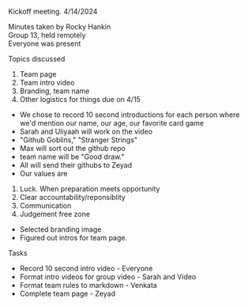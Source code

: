 Kickoff meeting. 4/14/2024

Minutes taken by Rocky Hankin <br>
Group 13, held remotely <br>
Everyone was present <br>

Topics discussed
1. Team page 
2. Team intro video 
3. Branding, team name
4. Other logistics for things due on 4/15

- We chose to record 10 second introductions for each person where we'd mention our name, our age, our favorite card game
- Sarah and Uliyaah will work on the video
- "Github Goblins," "Stranger Strings"
- Max will sort out the github repo
- team name will be "Good draw."
- All will send their githubs to Zeyad
- Our values are
1. Luck. When preparation meets opportunity
2. Clear accountability/reponsiblity
3. Communication
4. Judgement free zone
- Selected branding image
- Figured out intros for team page.

Tasks
- Record 10 second intro video - Everyone
- Format intro videos for group video - Sarah and Video
- Format team rules to markdown - Venkata
- Complete team page - Zeyad


